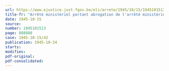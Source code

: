 ```yaml
---
url: https://www.ejustice.just.fgov.be/eli/arrete/1945/10/15/1945101513/justel
title-fr: "Arrêté ministériel portant abrogation de l'arrêté ministériel du 15 juin 1945 réglementant la distribution du savon médicamenteux à certaines catégories d'ayants droit"
date: 1945-10-15
source:
number: 1945101513
page: 888888
case: 1945-10-15/42
publication: 1945-10-24
starts:
modifies:
pdf-original:
pdf-consolidated:
---
```


